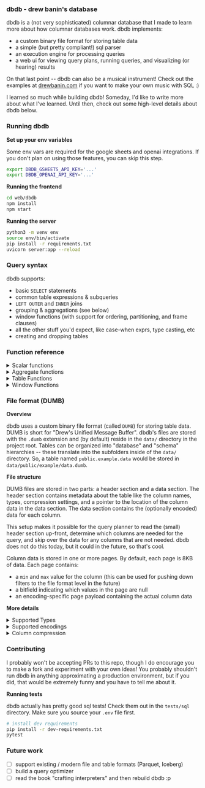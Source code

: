 
### dbdb - drew banin's database

dbdb is a (not very sophisticated) columnar database that I made to learn more
about how columnar databases work. dbdb implements:
- a custom binary file format for storing table data
- a simple (but pretty compliant!) sql parser
- an execution engine for processing queries
- a web ui for viewing query plans, running queries, and visualizing (or hearing) results

On that last point -- dbdb can also be a musical instrument! Check out the
examples at [drewbanin.com](http://drewbanin.com) if you want to make your own
music with SQL :)

I learned so much while building dbdb! Someday, I'd like to write more about
what I've learned. Until then, check out some high-level details about dbdb
below.

### Running dbdb

**Set up your env variables**

Some env vars are required for the google sheets and openai integrations.
If you don't plan on using those features, you can skip this step.

```bash
export DBDB_GSHEETS_API_KEY='...'
export DBDB_OPENAI_API_KEY='...'
```


**Running the frontend**
```bash
cd web/dbdb
npm install
npm start
```


**Running the server**
```bash
python3 -m venv env
source env/bin/activate
pip install -r requirements.txt
uvicorn server:app --reload
```

### Query syntax

dbdb supports:
 - basic `SELECT` statements
 - common table expressions & subqueries
 - `LEFT OUTER` and `INNER` joins
 - grouping & aggregations (see below)
 - window functions (with support for ordering, partitioning, and frame clauses)
 - all the other stuff you'd expect, like case-when exprs, type casting, etc
 - creating and dropping tables

### Function reference

<details>
<summary>Scalar functions</summary>

| Function | Args | Description |
|----------|------|-------------|
| SIN(x) | x: input angle in radians | Returns the sine of x |
| COS(x) | x: input angle in radians | Returns the cosine of x |
| POW(x, y) | x: base number<br>y: exponent | Returns x raised to the power of y |
| IFF(x, y, z) | x: condition<br>y: value if true<br>z: value if false | Returns y if x is true, z if x is false |
</details>
<details>
<summary>Aggregate functions</summary>

| Function | Args | Description |
|----------|------|-------------|
| MIN | expression | Returns the minimum value encountered in the expression across all rows |
| MAX | expression | Returns the maximum value encountered in the expression across all rows |
| SUM | expression | Returns the sum of all values in the expression across all rows |
| AVG | expression | Returns the arithmetic mean (average) of all values in the expression across all rows |
| COUNT | expression | Counts the number of rows. Supports DISTINCT modifier to count only unique values |
| LIST_AGG/LISTAGG | expression [, delimiter] | Concatenates values from multiple rows into a single string, separated by delimiter (defaults to comma). Supports DISTINCT modifier to include only unique values. The delimiter must be a string literal |
</details>

<details>
<summary>Table Functions</summary>

| Function | Args | Description |
|----------|------|-------------|
| GENERATE_SERIES | count [, delay] | Generates a table of numbers from 0 to count-1, with an optional delay between each row |
| GOOGLE_SHEET | sheet_id [, tab_id] | Queries a google sheet and returns the result as a table. If a tab_id is provided, only that tab is queried. Otherwise, only the first tab in the sheet is returned |
| ASK_GPT | prompt | Queries gpt-4o with the given prompt and returns the result as a table |
</details>


<details>
<summary>Window Functions</summary>

| Function | Args | Description |
|----------|------|-------------|
| COUNT | None | Returns the total number of rows in the current window partition |
| ROW_NUMBER | None | Returns the sequential row number (starting from 1) of the current row within its window partition |
| SUM | expr | Calculates the sum of the specified expression across all rows in the window partition |
| MIN | expr | Returns the minimum value of the specified expression across all rows in the window partition |
| MAX | expr | Returns the maximum value of the specified expression across all rows in the window partition |
| AVG/MEAN | expr | Calculates the arithmetic mean (average) of the specified expression across all rows in the window partition. Returns `None` if there are no rows |
| LAG | expr, [offset=1] | Returns the value of the specified expression from the row that is `offset` rows before the current row. Returns `None` if the offset goes beyond the window bounds |
| LEAD | expr, [offset=1] | Returns the value of the specified expression from the row that is `offset` rows after the current row. Returns `None` if the offset goes beyond the window bounds |

</details>


### File format (DUMB)

**Overview**

dbdb uses a custom binary file format (called `DUMB`) for storing table data. DUMB is short for "Drew's Unified Message Buffer". dbdb's files are stored with the `.dumb` extension and (by default) reside in the `data/` directory in the project root. Tables can be organized into "database" and "schema" hierarchies -- these translate into the subfolders inside of the `data/` directory. So, a table named `public.example.data` would be stored in `data/public/example/data.dumb`.

**File structure**

DUMB files are stored in two parts: a header section and a data section. The header section contains metadata about the table like the column names, types, compression settings, and a pointer to the location of the column data in the data section. The data section contains the (optionally encoded) data for each column.

This setup makes it possible for the query planner to read the (small) header section up-front, determine which columns are needed for the query, and skip over the data for any columns that are not needed. dbdb does not do this today, but it could in the future, so that's cool.

Column data is stored in one or more pages. By default, each page is 8KB of data. Each page contains:
- a `min` and `max` value for the column (this can be used for pushing down filters to the file format level in the future)
- a bitfield indicating which values in the page are null
- an encoding-specific page payload containing the actual column data


**More details**
<details>
<summary>Supported Types</summary>

- BOOL [1 byte]
- INT8 [1 byte]
- INT32 [4 bytes]
- STR [variable]
- DATE [4 bytes]
- FLOAT64 [8 bytes]
</details>

<details>
<summary>Supported encodings</summary>

- RAW - not encoded
- RUN_LENGTH - stores consecutive values as a tuple of values: [value, run_length]
- DELTA - stores deltas between consecutive values
- DICTIONARY - stores string values once in a dictionary, then uses dictionary indices as pointers to the values
</details>

<details>
<summary>Column compression</summary>

- RAW - not compressed
- ZLIB - uses zlib to compress the data (after encoding)
</details>


### Contributing

I probably won't be accepting PRs to this repo, though I do encourage you to
make a fork and experiment with your own ideas! You probably shouldn't run
dbdb in anything approximating a production environment, but if you did, that would
be extremely funny and you have to tell me about it.


**Running tests**

dbdb actually has pretty good sql tests! Check them out in the
`tests/sql` directory. Make sure you source your `.env` file first.

```bash
# install dev requirements
pip install -r dev-requirements.txt
pytest
```


### Future work
- [ ] support existing / modern file and table formats (Parquet, Iceberg)
- [ ] build a query optimizer
- [ ] read the book "crafting interpreters" and then rebuild dbdb :p